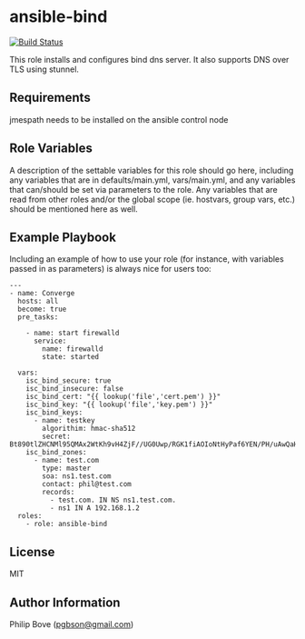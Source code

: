 ansible-bind
=========

[![Build Status](https://travis-ci.com/bandit145/ansible-bind.svg?branch=master)](https://travis-ci.com/bandit145/ansible-bind)

This role installs and configures bind dns server. It also supports DNS over TLS using stunnel.

Requirements
------------

jmespath needs to be installed on the ansible control node

Role Variables
--------------

A description of the settable variables for this role should go here, including any variables that are in defaults/main.yml, vars/main.yml, and any variables that can/should be set via parameters to the role. Any variables that are read from other roles and/or the global scope (ie. hostvars, group vars, etc.) should be mentioned here as well.

Example Playbook
----------------

Including an example of how to use your role (for instance, with variables passed in as parameters) is always nice for users too:

```
---
- name: Converge
  hosts: all
  become: true
  pre_tasks:

    - name: start firewalld
      service:
        name: firewalld
        state: started

  vars:
    isc_bind_secure: true
    isc_bind_insecure: false
    isc_bind_cert: "{{ lookup('file','cert.pem') }}"
    isc_bind_key: "{{ lookup('file','key.pem') }}"
    isc_bind_keys:
      - name: testkey
        algorithim: hmac-sha512
        secret: Bt890tlZHCNMl95QMAx2WtKh9vH4ZjF//UG0Uwp/RGK1fiAOIoNtHyPaf6YEN/PH/uAwQaH7f8iStNPQ50Gmlg==
    isc_bind_zones:
      - name: test.com
        type: master
        soa: ns1.test.com
        contact: phil@test.com
        records:
          - test.com. IN NS ns1.test.com.
          - ns1 IN A 192.168.1.2
  roles:
    - role: ansible-bind
```

License
-------

MIT

Author Information
------------------

Philip Bove (pgbson@gmail.com)

